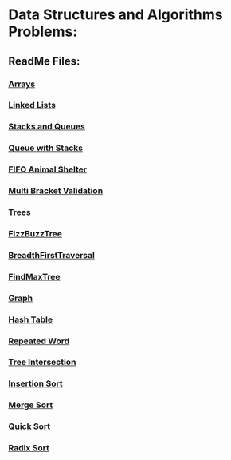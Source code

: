 # Data Structures and Algorithms Problems:

## ReadMe Files:

### [Arrays](readmes/ArraysReadme.md)
### [Linked Lists](readmes/LinkedListReadme.md)
### [Stacks and Queues](readmes/StacksAndQueuesReadme.md)
### [Queue with Stacks](readmes/QueueWithStacksReadme.md)
### [FIFO Animal Shelter](readmes/FIFOAnimalShelter.md)
### [Multi Bracket Validation](readmes/MultiBracketValidation.md)
### [Trees](readmes/Trees.md)
### [FizzBuzzTree](readmes/FizzBuzzTree.md)
### [BreadthFirstTraversal](readmes/BreadthFirstTraversal.md)
### [FindMaxTree](readmes/FindMaxTree.md)
### [Graph](readmes/Graph.md)
### [Hash Table](readmes/HashTable.md)
### [Repeated Word](readmes/RepeatedWord.md)
### [Tree Intersection](readmes/TreeIntersection.md)
### [Insertion Sort](readmes/InsertionSort.md)
### [Merge Sort](readmes/MergeSort.md)
### [Quick Sort](readmes/QuickSort.md)
### [Radix Sort](readmes/RadixSort.md)
